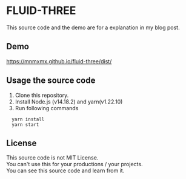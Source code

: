 # FLUID-THREE

This source code and the demo are for a explanation in my blog post.

## Demo
https://mnmxmx.github.io/fluid-three/dist/


## Usage the source code
1. Clone this repository.
2. Install Node.js (v14.18.2) and yarn(v1.22.10)
3. Run following commands
```
  yarn install  
  yarn start
```

## License
This source code is not MIT License.  
You can't use this for your productions / your projects.  
You can see this source code and learn from it. 